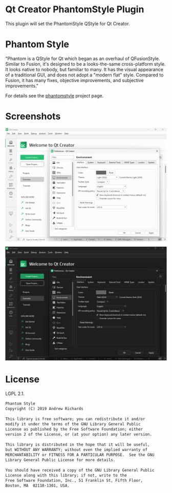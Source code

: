 # Qt Creator PhantomStyle Plugin

This plugin will set the PhantomStyle QStyle for Qt Creator.

# Phantom Style

"Phantom is a QStyle for Qt which began as an overhaul of QFusionStyle. Similar to
Fusion, it's designed to be a looks-the-same cross-platform style. It looks native
to nobody, but familiar to many. It has the visual appearance of a traditional GUI,
and does not adopt a "modern flat" style. Compared to Fusion, it has many fixes,
objective improvements, and subjective improvements."

For details see the [phantomstyle](https://github.com/cristianadam/phantomstyle) 
project page.

# Screenshots

![qtcreator-light-theme.png](https://raw.githubusercontent.com/cristianadam/qt-creator-phantomstyle/refs/heads/main/screenshots/qtcreator-light-theme.png)

![qtcreator-dark-theme.png](https://raw.githubusercontent.com/cristianadam/qt-creator-phantomstyle/refs/heads/main/screenshots/qtcreator-dark-theme.png)

# License

LGPL 2.1.

```
Phantom Style
Copyright (C) 2019 Andrew Richards

This library is free software; you can redistribute it and/or
modify it under the terms of the GNU Library General Public
License as published by the Free Software Foundation; either
version 2 of the License, or (at your option) any later version.

This library is distributed in the hope that it will be useful,
but WITHOUT ANY WARRANTY; without even the implied warranty of
MERCHANTABILITY or FITNESS FOR A PARTICULAR PURPOSE.  See the GNU
Library General Public License for more details.

You should have received a copy of the GNU Library General Public
License along with this library; if not, write to the
Free Software Foundation, Inc., 51 Franklin St, Fifth Floor,
Boston, MA  02110-1301, USA.
```
